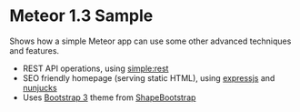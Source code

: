 # Meteor 1.3 Sample

Shows how a simple Meteor app can use some other advanced techniques and features.

- REST API operations, using [simple:rest](https://github.com/stubailo/meteor-rest)
- SEO friendly homepage (serving static HTML), using [expressjs](http://expressjs.com) and [nunjucks](https://mozilla.github.io/nunjucks/)
- Uses [Bootstrap 3](http://getbootstrap.com/) theme from [ShapeBootstrap](https://shapebootstrap.net/item/1524946-lucid-html5-and-bootstrap-responsive-app-landing-page)
